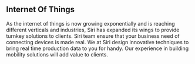 ## Internet Of Things

As the internet of things is now growing exponentially and is reaching different verticals and industries, Siri has expanded its wings to provide turnkey solutions to clients. Siri team ensure that your business need of connecting devices is made real. We at Siri design innovative techniques to bring real time production data to you for handy. Our experience in building mobility solutions will add value to clients.

